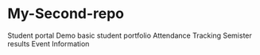 # My-Second-repo
Student portal Demo
basic student portfolio
Attendance Tracking
Semister results
Event Information 
